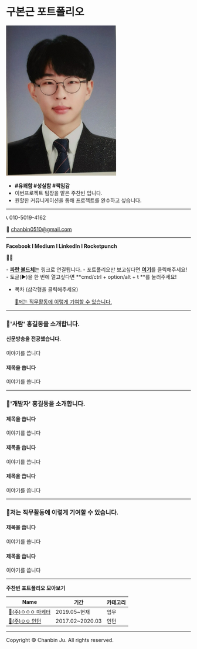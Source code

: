 # 구본근 포트폴리오

<img src=".gitbook/assets/asdasdasfqwr32342352345345.jpg" width="300">



* **#유쾌함 #성실함 #책임감**
* 이번프로젝트 팀장을 맡은 주찬빈 입니다.
* 원할한 커뮤니케이션을 통해 프로젝트를 완수하고 싶습니다.

***

📞 010-5019-4162

💌 chanbin0510@gmail.com

***

**Facebook **I** Medium **I** LinkedIn **I** Rocketpunch**

🙋‍♀️

\- [**파란 볼드체**](broken-reference)는 링크로 연결됩니다. - 포트폴리오만 보고싶다면 [**여기**](https://www.notion.so/3de8d5fa93de489a909d2f84bf63f8ba)를 클릭해주세요! - 토글(▶)을 한 번에 열고싶다면 **cmd/ctrl + option/alt + t **를 눌러주세요!

*   목차 (삼각형을 클릭해주세요)

    [🚀저는 직무활동에 이렇게 기여할 수 있습니다.](broken-reference)

***

### 🚀'사람' 홍길동을 소개합니다. <a href="ee617614-0f5b-4b90-8829-774bf4b9f1af" id="ee617614-0f5b-4b90-8829-774bf4b9f1af"></a>

#### 신문방송을 전공했습니다. <a href="752d191d-2620-4e69-a4e0-ff3c8280e2f2" id="752d191d-2620-4e69-a4e0-ff3c8280e2f2"></a>

이야기를 씁니다

#### 제목을 씁니다 <a href="d9a1a681-abf2-4379-9a8e-aa2761165476" id="d9a1a681-abf2-4379-9a8e-aa2761165476"></a>

이야기를 씁니다

***

### 🚀'개발자' 홍길동을 소개합니다. <a href="ecba6588-f835-42c0-a7c9-4614e0ecb11c" id="ecba6588-f835-42c0-a7c9-4614e0ecb11c"></a>

#### 제목을 씁니다 <a href="8a76cb68-91ef-4db7-8d5a-2f12b14bbe4a" id="8a76cb68-91ef-4db7-8d5a-2f12b14bbe4a"></a>

이야기를 씁니다

#### 제목을 씁니다 <a href="a358de7b-71bf-463d-9a8c-b4b137a5c332" id="a358de7b-71bf-463d-9a8c-b4b137a5c332"></a>

이야기를 씁니다

#### 제목을 씁니다 <a href="9288c738-cb4b-4c9b-a4d5-fafe325c94c2" id="9288c738-cb4b-4c9b-a4d5-fafe325c94c2"></a>

이야기를 씁니다

***

### 🚀저는 직무활동에 이렇게 기여할 수 있습니다. <a href="13992f2a-0438-4403-a011-68fd3f86be8e" id="13992f2a-0438-4403-a011-68fd3f86be8e"></a>

#### 제목을 씁니다 <a href="8432d409-d861-4adc-afdd-88637232a280" id="8432d409-d861-4adc-afdd-88637232a280"></a>

이야기를 씁니다

#### 제목을 씁니다 <a href="d5c65c3b-0b11-4e2f-9a72-3b59829381a3" id="d5c65c3b-0b11-4e2f-9a72-3b59829381a3"></a>

이야기를 씁니다

***

**주찬빈 포트폴리오 모아보기**

| Name                                                                   | 기간               | 카테고리 |
| ---------------------------------------------------------------------- | ---------------- | ---- |
| [🚀(주)ㅇㅇㅇ 마케터](https://www.notion.so/5d9bf6f9e86b4ab8b1d7157f8abdddd5) | 2019.05\~현재      | 업무   |
| [🐹(주)ㅇㅇ 인턴](https://www.notion.so/64aa8d3bc3dd4da897ae544c14f3ae0c)   | 2017.02\~2020.03 | 인턴   |

***

Copyright © Chanbin Ju. All rights reserved.

